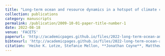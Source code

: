 ```yaml
---
title: "Long-term ocean and resource dynamics in a hotspot of climate change"
collection: publications
category: manuscripts
permalink: /publication/2009-10-01-paper-title-number-1
date: 2022-08-18
venue: 'FACETS'
paperurl: 'http://academicpages.github.io/files/2022-long-term-ocean-and-resource-dynamics-in-a-hotspot-of-climate-change.pdf'
bibtexurl: 'http://academicpages.github.io/files/2022-long-term-ocean-and-resource-dynamics-in-a-hotspot-of-climate-change.bib'
citation: 'Heike K. Lotze, Stefanie Mellon, **Jonathan Coyne**, Matthew Betts, Meghan Burchell, Katja Fennel, Marisa A. Dusseault, Susanna D. Fuller, Eric Galbraith, Lina Garcia Suarez, Laura de Gelleke, Nina Golombek, Brianne Kelly, Sarah D. Kuehn, Eric Oliver, Megan MacKinnon, Wendy Muraoka, Ian T.G. Predham, Krysten Rutherford, Nancy Shackell, Owen Sherwood, Elizabeth C. Sibert, and Markus Kienast. 2022. Long-term ocean and resource dynamics in a hotspot of climate change. FACETS. 7: 1142-1184. https://doi.org/10.1139/facets-2021-0197'
---
```

